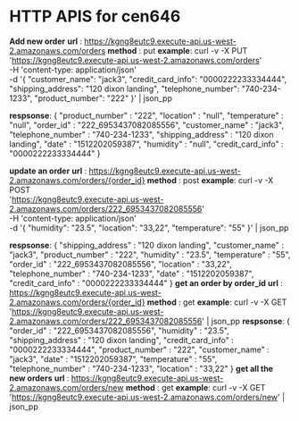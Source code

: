 HTTP APIS for cen646
=====
__Add new order__
__url__ : https://kgng8eutc9.execute-api.us-west-2.amazonaws.com/orders
__method__ : put
__example__:
curl -v -X PUT \
  'https://kgng8eutc9.execute-api.us-west-2.amazonaws.com/orders' \
  -H 'content-type: application/json' \
  -d '{
  "customer_name": "jack3",
  "credit_card_info": "0000222233334444",
  "shipping_address": "120 dixon landing",
  "telephone_number": "740-234-1233",
  "product_number": "222"
  }' | json_pp

__respsonse__:
  {
   "product_number" : "222",
   "location" : "null",
   "temperature" : "null",
   "order_id" : "222_6953437082085556",
   "customer_name" : "jack3",
   "telephone_number" : "740-234-1233",
   "shipping_address" : "120 dixon landing",
   "date" : "1512202059387",
   "humidity" : "null",
   "credit_card_info" : "0000222233334444"
}

__update an order__
__url__ : https://kgng8eutc9.execute-api.us-west-2.amazonaws.com/orders/{order_id}
__method__ : post
__example__:
curl -v -X POST \
  'https://kgng8eutc9.execute-api.us-west-2.amazonaws.com/orders/222_6953437082085556' \
  -H 'content-type: application/json' \
  -d '{
  "humidity": "23.5",
  "location": "33,22",
  "temperature": "55"
  }' | json_pp

__respsonse__:
  {
   "shipping_address" : "120 dixon landing",
   "customer_name" : "jack3",
   "product_number" : "222",
   "humidity" : "23.5",
   "temperature" : "55",
   "order_id" : "222_6953437082085556",
   "location" : "33,22",
   "telephone_number" : "740-234-1233",
   "date" : "1512202059387",
   "credit_card_info" : "0000222233334444"
}
__get an order by order_id__
__url__ : https://kgng8eutc9.execute-api.us-west-2.amazonaws.com/orders/{order_id}
__method__ : get
__example__:
curl -v -X GET 'https://kgng8eutc9.execute-api.us-west-2.amazonaws.com/orders/222_6953437082085556' | json_pp
__respsonse__:
{
   "order_id" : "222_6953437082085556",
   "humidity" : "23.5",
   "shipping_address" : "120 dixon landing",
   "credit_card_info" : "0000222233334444",
   "product_number" : "222",
   "customer_name" : "jack3",
   "date" : "1512202059387",
   "temperature" : "55",
   "telephone_number" : "740-234-1233",
   "location" : "33,22"
}
__get all the new orders__
__url__ : https://kgng8eutc9.execute-api.us-west-2.amazonaws.com/orders/new
__method__ : get
__example__:
curl -v -X GET 'https://kgng8eutc9.execute-api.us-west-2.amazonaws.com/orders/new' | json_pp

